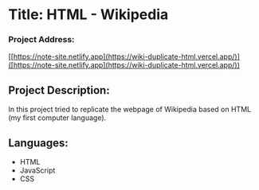 # Title: HTML - Wikipedia

### Project Address:
[[https://note-site.netlify.app](https://wiki-duplicate-html.vercel.app/)]([https://note-site.netlify.app](https://wiki-duplicate-html.vercel.app/))

## Project Description:
In this project tried to replicate the webpage of Wikipedia based on HTML (my first computer language).

## Languages:
- HTML
- JavaScript
- CSS

